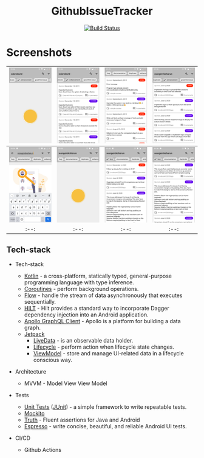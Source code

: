 <h1 align="center">GithubIssueTracker</h1>
<p align="center">
   <a href="https://github.com/Paulmburu/GithubIssueTracker/actions"><img alt="Build Status" src="https://github.com/Paulmburu/GithubIssueTracker/workflows/Build/badge.svg"/></a>
</p>

# Screenshots
|<img src="screenshots/o1.png" width=200/>|<img src="screenshots/o2.png" width=200/>|<img src="screenshots/o3.png" width=200/>|<img src="screenshots/o4.png" width=200/>|
|:--:|:--:|:--:|:--:|
|<img src="screenshots/w1.png" width=200/>|<img src="screenshots/w2.png" width=200/>|<img src="screenshots/w3.png" width=200/>|<img src="screenshots/w4.png" width=200/>|
|:--:|:--:|:--:|:--:|

## Tech-stack

* Tech-stack
    * [Kotlin](https://kotlinlang.org/) - a cross-platform, statically typed, general-purpose programming language with type inference.
    * [Coroutines](https://kotlinlang.org/docs/reference/coroutines-overview.html) - perform background operations.
    * [Flow](https://kotlinlang.org/docs/reference/coroutines/flow.html) - handle the stream of data asynchronously that executes sequentially.
    * [HILT](https://dagger.dev/hilt/) - Hilt provides a standard way to incorporate Dagger dependency injection into an Android application.
    * [Apollo GraphQL Client](https://www.apollographql.com/docs/android/essentials/get-started) - Apollo is a platform for building a data graph.
    * [Jetpack](https://developer.android.com/jetpack)
        * [LiveData](https://developer.android.com/topic/libraries/architecture/livedata) - is an observable data holder.
        * [Lifecycle](https://developer.android.com/topic/libraries/architecture/lifecycle) - perform action when lifecycle state changes.
        * [ViewModel](https://developer.android.com/topic/libraries/architecture/viewmodel) - store and manage UI-related data in a lifecycle conscious way.

* Architecture
    * MVVM - Model View View Model
* Tests
    * [Unit Tests](https://en.wikipedia.org/wiki/Unit_testing) ([JUnit](https://junit.org/junit4/)) - a simple framework to write repeatable tests.
    * [Mockito](https://github.com/mockito/mockito)
    * [Truth](https://truth.dev/) - Fluent assertions for Java and Android
    * [Espresso](https://developer.android.com/training/testing/espresso) - write concise, beautiful, and reliable Android UI tests.

* CI/CD
    * Github Actions